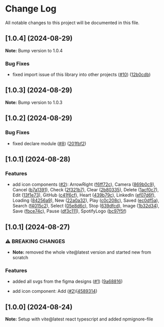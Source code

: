 # Change Log

All notable changes to this project will be documented in this file.

## [1.0.4] (2024-08-29)

**Note:** Bump version to 1.0.4

### Bug Fixes

- fixed import issue of this library into other projects ([#10](https://github.com/justArale/icon-library/issues/10)) ([12b0cdb](https://github.com/justArale/icon-library/commit/12b0cdb))

## [1.0.3] (2024-08-29)

**Note:** Bump version to 1.0.3

## [1.0.2] (2024-08-29)

### Bug Fixes

- fixed declare module ([#8](https://github.com/justArale/icon-library/issues/8)) ([201fbf2](https://github.com/justArale/icon-library/commit/201fbf2))

## [1.0.1] (2024-08-28)

### Features

- add icon components ([#2](https://github.com/justArale/icon-library/issues/2)): ArrowRight ([f6ff72c](https://github.com/justArale/icon-library/commit/f6ff72c)), Camera ([869b0c9](https://github.com/justArale/icon-library/commit/869b0c9)), Cancel ([b7a1391](https://github.com/justArale/icon-library/commit/b7a1391)), Check ([2f321b7](https://github.com/justArale/icon-library/commit/2f321b7)), Clear ([2b80335](https://github.com/justArale/icon-library/commit/2b80335)), Delete ([1acf0c7](https://github.com/justArale/icon-library/commit/1acf0c7)), Edit ([13f1e73](https://github.com/justArale/icon-library/commit/13f1e73)), GitHub ([c41f6cf](https://github.com/justArale/icon-library/commit/c41f6cf)), Heart ([439b79c](https://github.com/justArale/icon-library/commit/439b79c)), LinkedIn ([ef07d6f](https://github.com/justArale/icon-library/commit/ef07d6f)), Loading ([84256a9](https://github.com/justArale/icon-library/commit/84256a9)), New ([22a0a32](https://github.com/justArale/icon-library/commit/22a0a32)), Play ([c0c208c](https://github.com/justArale/icon-library/commit/c0c208c)), Saved ([ec0df5a](https://github.com/justArale/icon-library/commit/ec0df5a)), Search ([f4015c2](https://github.com/justArale/icon-library/commit/f4015c2)), Select ([05e8d6c](https://github.com/justArale/icon-library/commit/05e8d6c)), Stop ([639dfcd](https://github.com/justArale/icon-library/commit/639dfcd)), Image ([1b32d34](https://github.com/justArale/icon-library/commit/1b32d34)), Save ([fbce74c](https://github.com/justArale/icon-library/commit/fbce74c)), Pause ([df3c111](https://github.com/justArale/icon-library/commit/df3c111)), SpotifyLogo ([bc97f5f](https://github.com/justArale/icon-library/commit/bc97f5f))

## [1.0.1] (2024-08-27)

### ⚠ BREAKING CHANGES

- **Note:** removed the whole vite@latest version and started new from scratch

### Features

- added all svgs from the figma designs ([#1](https://github.com/justArale/icon-library/issues/1)) ([9a68816](https://github.com/justArale/icon-library/commit/9a68816))

- add icon component: Add ([#2](https://github.com/justArale/icon-library/issues/2))([4589314](https://github.com/justArale/icon-library/commit/4589314))

## [1.0.0] (2024-08-24)

**Note:** Setup with vite@latest react typescript and added npmignore-file
